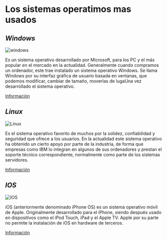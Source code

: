 # Los sistemas operatimos mas usados

## *Windows* 
![windows](https://gdit.es/wp-content/uploads/2016/06/windows.png)

Es un sistema operativo desarrollado por Microsoft, para los PC y el más popular en el mercado en la actualidad.
Generalmente cuando compramos un ordenador, este trae instalado un sistema operativo Windows.
Se llama Windows por su interfaz gráfica de usuario basada en ventanas, que podemos modificar, cambiar de tamaño, moverlas de lugaUna vez desarrollado el sistema operativo.

[Información](https://es.wikipedia.org/wiki/Microsoft_Windows)



## *Linux*
![Linux](https://www.redeszone.net/app/uploads-redeszone.net/2017/11/instalar-linux-cosas.jpg)

Es el sistema operativo favorito de muchos por la solidez, confiabilidad y seguridad que ofrece a los usuarios.
En la actualidad este sistema operativo ha obtenido un cierto apoyo por parte de la industria, de forma que empresas como IBM lo integran en algunos de sus ordenadores y prestan el soporte técnico correspondiente, normalmente como parte de los sistemas servidores.

[Información](https://es.wikipedia.org/wiki/GNU/Linux)



## *IOS*
![IOS](https://i0.wp.com/unaaldia.hispasec.com/wp-content/uploads/2020/03/apple_ios.jpg?resize=697%2C365&ssl=1)

iOS (anteriormente denominado iPhone OS) es un sistema operativo móvil de Apple. Originalmente desarrollado para el iPhone, siendo después usado en dispositivos como el iPod Touch, iPad y el Apple TV. Apple por su parte no permite la instalación de iOS en hardware de terceros.

[Información](https://es.wikipedia.org/wiki/IOS)
